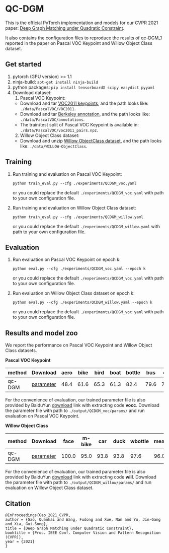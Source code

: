 # QC-DGM
This is the official PyTorch implementation and models for our CVPR 2021 paper: [Deep Graph Matching under Quadratic Constraint](https://openaccess.thecvf.com/content/CVPR2021/papers/Gao_Deep_Graph_Matching_Under_Quadratic_Constraint_CVPR_2021_paper.pdf).

It also contains the configuration files to reproduce the results of qc-DGM_1 reported in the paper on Pascal VOC Keypoint and Willow Object Class dataset.

## Get started

1. pytorch (GPU version) >= 1.1 
2. ninja-build: ``apt-get install ninja-build``
3. python packages: ``pip install tensorboardX scipy easydict pyyaml``
4. Download dataset:
   1. Pascal VOC Keypoint:
     * Download and tar [VOC2011 keypoints](http://host.robots.ox.ac.uk/pascal/VOC/voc2011/index.html), and the path looks like: ``./data/PascalVOC/VOC2011``.
     * Download and tar [Berkeley annotation](https://www2.eecs.berkeley.edu/Research/Projects/CS/vision/shape/poselets/voc2011_keypoints_Feb2012.tgz), and the path looks like: ``./data/PascalVOC/annotations``.
     * The train/test split of Pascal VOC Keypoint is available in: ``./data/PascalVOC/voc2011_pairs.npz``.
   2. Willow Object Class dataset:
     * Download and unzip [Willow ObjectClass dataset](http://www.di.ens.fr/willow/research/graphlearning/WILLOW-ObjectClass_dataset.zip), and the path looks like: ``./data/WILLOW-ObjectClass``.

## Training

1. Run training and evaluation on Pascal VOC Keypoint:

   ``python train_eval.py --cfg ./experiments/QCDGM_voc.yaml``
   
   or you could replace the default ``./experiments/QCDGM_voc.yaml`` with path to your own configuration file.
2. Run training and evaluation on Willow Object Class dataset:

   ``python train_eval.py --cfg ./experiments/QCDGM_willow.yaml`` 
  
   or you could replace the default ``./experiments/QCDGM_willow.yaml`` with path to your own configuration file.
   
## Evaluation

1. Run evaluation on Pascal VOC Keypoint on epoch k:

   ``python eval.py --cfg ./experiments/QCDGM_voc.yaml --epoch k`` 

   or you could replace the default ``./experiments/QCDGM_voc.yaml`` with path to your own configuration file.
2. Run evaluation on Willow Object Class dataset on epoch k:  
    
   ``python eval.py --cfg ./experiments/QCDGM_willow.yaml --epoch k`` 
   
   or you could replace the default ``./experiments/QCDGM_voc.yaml`` with path to your own configuration file.
   
## Results and model zoo
We report the performance on Pascal VOC Keypoint and Willow Object Class datasets.

**Pascal VOC Keypoint**

|  method  | Download | aero | bike | bird | boat | bottle |  bus  | car  | cat  | chair | cow  | table | dog  | horse | mbike | person | plant | sheep | sofa | train |  tv  |   mean   |
| -------- | -------- | ---- | ---- | ---- | ---- | ------ | ----- | ---- | ---- | ----- | ---- | ----- | ---- | ----- | ----- | ------ | ----- | ----- | ---- | ----- | ---- | -------- |
|  qc-DGM  | [parameter](https://drive.google.com/file/d/1uiNstmYg_J9252ybbl0PKz_-qWB2qJMQ/view?usp=sharing)| 48.4 | 61.6 | 65.3 | 61.3 |  82.4  | 79.6 | 74.3 | 72.0 | 41.8 | 68.8 | 65.0 | 66.1 | 70.9 | 69.6 |  48.2  | 92.1 | 69.0 | 66.7 | 90.4 | 91.8 |  69.3  |

For the convenience of evaluation, our trained parameter file is also provided by BaiduYun [download](https://pan.baidu.com/s/1ODcbCUP2PyXXzHBEs70e1Q) link with extracting code **vocc**. Download the parameter file with path to ``./output/QCDGM_voc/params/`` and run evaluation on Pascal VOC Keypoint.

**Willow Object Class**

| method | Download | face | m-bike | car |  duck  | wbottle |  mean  |
| -------| -------- |------| ------ | --- | ------ | ------- | -------|
| qc-DGM | [parameter](https://drive.google.com/file/d/1Y8KxXIkm9hyyRKYZN1jjrRKMdyOz62DT/view?usp=sharing) | 100.0 | 95.0 | 93.8 | 93.8 |  97.6 | 96.0 |  

For the convenience of evaluation, our trained parameter file is also provided by BaiduYun [download](https://pan.baidu.com/s/1ClYo7bTgL7dE8jN-m8QLtA) link with extracting code **will**. Download the parameter file with path to ``./output/QCDGM_willow/params/`` and run evaluation on Willow Object Class dataset. 
 
## Citation
```text
@InProceedings{Gao_2021_CVPR,
author = {Gao, Quankai and Wang, Fudong and Xue, Nan and Yu, Jin-Gang and Xia, Gui-Song},
title = {Deep Graph Matching under Quadratic Constraint},
booktitle = {Proc. IEEE Conf. Computer Vision and Pattern Recognition (CVPR)},
year = {2021}
}
